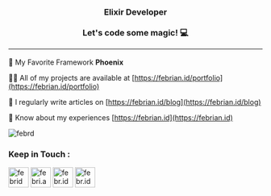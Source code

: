 <h3 align="center">Elixir Developer <br> <br>Let's code some magic! 💻<hr></h3>

<div align="left">

🌱 My Favorite Framework **Phoenix**

👨‍💻 All of my projects are available at [https://febrian.id/portfolio](https://febrian.id/portfolio)

📝 I regularly write articles on [https://febrian.id/blog](https://febrian.id/blog)

📄 Know about my experiences [https://febrian.id](https://febrian.id)

  <p><img align="center" src="https://github-readme-stats.vercel.app/api/top-langs?username=febrd&show_icons=true&locale=en&layout=compact" alt="febrd" /></p>

  <h3 align="left">Keep in Touch :</h3>

  <p align="left">
    <a href="https://linkedin.com/in/febrid" target="blank"><img src="https://cdn-icons-png.flaticon.com/512/145/145807.png" alt="febrid" height="40" width="40" /></a>
    <a href="https://fb.com/febri.ansah.d" target="blank"><img src="https://cdn-icons-png.flaticon.com/512/2504/2504903.png" alt="febri.ansah.d" height="40" width="40" /></a>
    <a href="https://instagram.com/febr.id" target="blank"><img src="https://cdn-icons-png.flaticon.com/512/1409/1409946.png" alt="febr.id" height="40" width="40" /></a>
    <a href="mailto:halo@febrian.id" target="blank"><img src="https://cdn-icons-png.flaticon.com/512/726/726623.png" alt="febr.id" height="40" width="40" /></a>
  </p>
  
</div>
